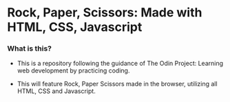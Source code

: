 # Rock, Paper, Scissors: Made with HTML, CSS, Javascript

### What is this?

* This is a repository following the guidance of The Odin Project: Learning web development by practicing coding.

* This will feature Rock, Paper Scissors made in the browser, utilizing all HTML, CSS and Javascript.
